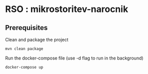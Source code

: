 # RSO : mikrostoritev-narocnik

## Prerequisites

Clean and package the project
```
mvn clean package
```

Run the docker-compose file (use -d flag to run in the background)
```
docker-compose up
```

